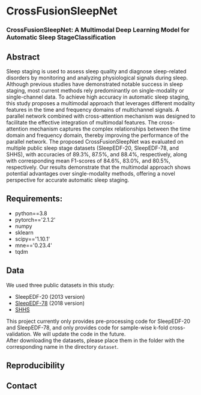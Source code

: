 # CrossFusionSleepNet


### CrossFusionSleepNet: A Multimodal Deep Learning Model for Automatic Sleep StageClassification


## Abstract


Sleep staging is used to assess sleep quality and diagnose sleep-related disorders by monitoring and analyzing physiological signals during sleep. Although previous studies have demonstrated notable success in sleep staging, most current methods rely predominantly on single-modality or single-channel data. To achieve high accuracy in automatic sleep staging, this study proposes a multimodal approach that leverages different modality features in the time and frequency domains of multichannel signals. A parallel network combined with cross-attention mechanism was designed to facilitate the effective integration of multimodal features. The cross-attention mechanism captures the complex relationships between the time domain and frequency domain, thereby improving the performance of the parallel network. The proposed CrossFusionSleepNet was evaluated on multiple public sleep stage datasets (SleepEDF-20, SleepEDF-78, and SHHS), with accuracies of 89.3%, 87.5%, and 88.4%, respectively, along with corresponding mean F1-scores of 84.6%, 83.0%, and 80.5%, respectively. Our results demonstrate that the multimodal approach shows potential advantages over single-modality methods, offering a novel perspective for accurate automatic sleep staging.




## Requirements:

- python==3.8
- pytorch=='2.1.2'
- numpy
- sklearn
- scipy=='1.10.1'
- mne=='0.23.4'
- tqdm

## Data

We used three public datasets in this study:

- SleepEDF-20 (2013 version)
- [SleepEDF-78](https://physionet.org/content/sleep-edfx/1.0.0/) (2018 version)
- [SHHS](https://sleepdata.org/datasets/shhs)

This project currently only provides pre-processing code for SleepEDF-20 and SleepEDF-78, and only provides code for sample-wise k-fold cross-validation. We will update the code in the future.  
After downloading the datasets, please place them in the folder with the corresponding name in the directory `dataset`.  

## Reproducibility


## Contact

